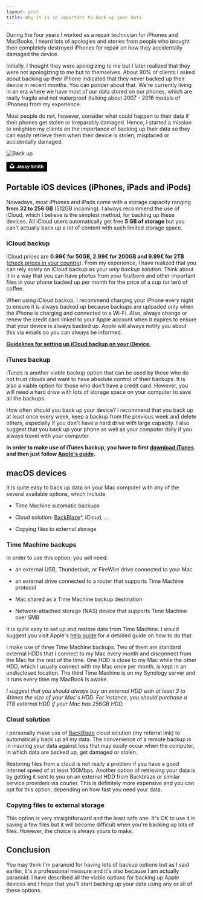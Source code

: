 ```yaml
---
layout: post
title: Why it is so important to back up your data
---
```


During the four years I worked as a repair technician for iPhones and MacBooks, I heard lots of apologies and stories from people who brought their completely destroyed iPhones for repair on how they accidentally damaged the device.

Initially, I thought they were apologizing to me but I later realized that they were not apologizing to me but to themselves. About 90% of clients I asked about backing up their iPhone indicated that they never backed up their device in recent months. You can ponder about that. We\'re currently living in an era where we have most of our data stored on our phones, which are really fragile and not waterproof (talking about 2007 - 2016 models of iPhones) from my experience.

Most people do not, however, consider what could happen to their data if their phones get stolen or irreparably damaged. Hence, I started a mission to enlighten my clients on the importance of backing up their data so they can easily retrieve them when their device is stolen, misplaced or accidentally damaged.

![Back up](https://jf.si/images/jessy-smith-534048-unsplash.jpg)

<a style="background-color:black;color:white;text-decoration:none;padding:4px 6px;font-family:-apple-system, BlinkMacSystemFont, &quot;San Francisco&quot;, &quot;Helvetica Neue&quot;, Helvetica, Ubuntu, Roboto, Noto, &quot;Segoe UI&quot;, Arial, sans-serif;font-size:12px;font-weight:bold;line-height:1.2;display:inline-block;border-radius:3px" href="https://unsplash.com/@jessysmith?utm_medium=referral&amp;utm_campaign=photographer-credit&amp;utm_content=creditBadge" target="_blank" rel="noopener noreferrer" title="Download free do whatever you want high-resolution photos from Jessy Smith"><span style="display:inline-block;padding:2px 3px"><svg xmlns="http://www.w3.org/2000/svg" style="height:12px;width:auto;position:relative;vertical-align:middle;top:-2px;fill:white" viewBox="0 0 32 32"><title>unsplash-logo</title><path d="M10 9V0h12v9H10zm12 5h10v18H0V14h10v9h12v-9z"></path></svg></span><span style="display:inline-block;padding:2px 3px">Jessy Smith</span></a>

## Portable iOS devices (iPhones, iPads and iPods)

Nowadays, most iPhones and iPads come with a storage capacity ranging **from 32 to 256 GB** (512GB incoming). I always recommend the use of iCloud, which I believe is the simplest method, for backing up these devices. All iCloud users automatically get free **5 GB of storage** but you can\'t actually back up a lot of content with such limited storage space.

### iCloud backup

iCloud prices are **0.99€ for 50GB, 2.99€ for 200GB and 9.99€ for 2TB** ([check prices in your country](https://support.apple.com/en-us/HT201238)). From my experience, I have realized that you can rely solely on iCloud backup as your *only backup solution*. Think about it in a way that you can have photos from your firstborn and other important files in your phone backed up per month for the price of a cup (or ten) of coffee.

When using iCloud backup, I recommend charging your iPhone every night to ensure it is always backed up because backups are uploaded only when the iPhone is charging and connected to a Wi-Fi. Also, always change or renew the credit card linked to your Apple account when it expires to ensure that your device is always backed up. Apple will always notify you about this via emails so you can always be informed.

[**Guidelines for setting up iCloud backup on your iDevice.**](https://support.apple.com/en-us/HT203977#icloud)

### iTunes backup

iTunes is another viable backup option that can be used by those who do not trust clouds and want to have absolute control of their backups. It is also a viable option for those who don\'t have a credit card. However, you will need a hard drive with lots of storage space on your computer to save all the backups.

How often should you back up your device? I recommend that you back up at least once every week, keep a backup from the previous week and delete others, especially if you don\'t have a hard drive with large capacity. I also suggest that you back up your phone as well as your computer daily if you always travel with your computer.

**In order to make use of iTunes backup, you have to first [download iTunes](https://www.apple.com/itunes/download/) and then just follow [Apple\'s guide](https://support.apple.com/en-us/HT203977#itunes).**

## macOS devices

It is quite easy to back up data on your Mac computer with any of the several available options, which include:

-   Time Machine automatic backups

-   Cloud solution: [BackBlaze](https://secure.backblaze.com/r/00xztb)\*, iCloud, \...

-   Copying files to external storage

### Time Machine backups

In order to use this option, you will need:

-   an external USB, Thunderbolt, or FireWire drive connected to your Mac

-   an external drive connected to a router that supports Time Machine protocol

-   Mac shared as a Time Machine backup destination

-   Network-attached storage (NAS) device that supports Time Machine over SMB

It is quite easy to set up and restore data from Time Machine. I would suggest you visit Apple\'s [help guide](https://support.apple.com/en-us/HT201250#setup) for a detailed guide on how to do that.

I make use of three Time Machine backups. Two of them are standard external HDDs that I connect to my Mac every month and disconnect from the Mac for the rest of the time. One HDD is close to my Mac while the other HDD, which I usually connect with my Mac once per month, is kept in an undisclosed location. The third Time Machine is on my Synology server and it runs every time my MacBook is awake.

*I suggest that you should always buy an external HDD with at least 3 to 4times the size of your Mac\'s HDD. For instance, you should purchase a 1TB external HDD if your Mac has 256GB HDD.*

### Cloud solution

I personally make use of [BackBlaze](https://secure.backblaze.com/r/00xztb) cloud solution (my referral link) to automatically back up all my data. The convenience of a remote backup is in insuring your data against loss that may easily occur when the computer, in which data are backed up, get damaged or stolen.

Restoring files from a cloud is not really a problem if you have a good internet speed of at least 100Mbps. Another option of retrieving your data is by getting it sent to you on an external HDD from Backblaze or similar service providers via courier. This is definitely more expensive and you can opt for this option, depending on how fast you need your data.

### Copying files to external storage

This option is very straightforward and the least safe one. It\'s OK to use it in saving a few files but it will become difficult when you\'re backing up lots of files. However, the choice is always yours to make.

## Conclusion

You may think I\'m paranoid for having lots of backup options but as I said earlier, it\'s a professional measure and it\'s also because I am actually paranoid. I have described all the viable options for backing up Apple devices and I hope that you\'ll start backing up your data using any or all of these options.

